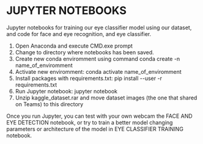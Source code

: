 # JUPYTER NOTEBOOKS

Jupyter notebooks for training our eye classifier model using our dataset, and code for face and eye recognition, and eye classifier.

1) Open Anaconda and execute CMD.exe prompt
2) Change to directory where notebooks has been saved.
3) Create new conda enviromment using command conda create -n name_of_enviromment
4) Activate new enviromment: conda activate name_of_enviromment
5) Install packages with requirements.txt: pip install --user -r requirements.txt
6) Run Jupyter notebook: jupyter notebook
7) Unzip kaggle_dataset.rar and move dataset images (the one that shared on Teams) to this directory

Once you run Jupyter, you can test with your own webcam the FACE AND EYE DETECTION notebook, or try to train a better model changing parameters or architecture of the model in EYE CLASSIFIER TRAINING notebook.